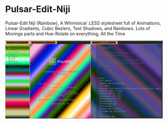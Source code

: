 # Pulsar-Edit-Niji
Pulsar-Edit Niji (Rainbow), A Whimisical .LESS stylesheet full of Animations, Linear Gradients, Cubic Beziers, Text Shadows, and Rainbows. Lots of Movings parts and Hue-Rotate on everything, All the Time

![alt text](https://github.com/AK1R4S4T0H/Pulsar-Edit-Niji/blob/main/PULSAR.png?raw=true)
